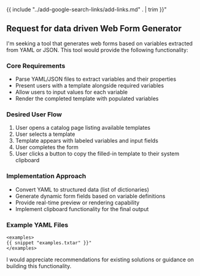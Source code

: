 {{ include "../add-google-search-links/add-links.md" . | trim }}"

## Request for data driven Web Form Generator

I'm seeking a tool that generates web forms based on variables extracted from YAML or JSON. This tool would provide the following functionality:

### Core Requirements

- Parse YAML/JSON files to extract variables and their properties
- Present users with a template alongside required variables
- Allow users to input values for each variable
- Render the completed template with populated variables

### Desired User Flow

1. User opens a catalog page listing available templates
1. User selects a template
1. Template appears with labeled variables and input fields
1. User completes the form
1. User clicks a button to copy the filled-in template to their system clipboard

### Implementation Approach

- Convert YAML to structured data (list of dictionaries)
- Generate dynamic form fields based on variable definitions
- Provide real-time preview or rendering capability
- Implement clipboard functionality for the final output

### Example YAML Files

```
<examples>
{{ snippet "examples.txtar" }}"
</examples>
```

I would appreciate recommendations for existing solutions or guidance on building this functionality.

